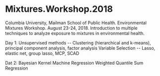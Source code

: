 # Mixtures.Workshop.2018
Columbia University, Mailman School of Public Health. Environmental Mixtures Workshop. August 23-24, 2018. Introduction to multiple techniques to analyze exposure to mixtures in environmental health.

Day 1:
Unsupervised methods -- Clustering (hierarchical and k-means), principal component analysis, factor analysis
Variable Selection -- Lasso, elastic net, group lasso, MCP, SCAD

Dat 2:
Bayesian Kernel Machine Regression
Weighted Quantile Sum Regression
